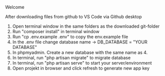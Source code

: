 Welcome

After downloading files from github to VS Code via Github desktop
1. Open terminal window in the same folders as the downloaded git-folder
2. Run "composer install" in terminal window
3. Run "cp .env.example .env" to copy the env.example file
4. In the .env file change database name -> DB_DATABASE = "YOUR DATABASE"
5. In phpmyadmin. Create a new database with the same name as 4.
6. In terminal, run "php artisan migrate" to migrate database
7. In terminal, run "php artisan serve" to start your server/environment
8. Open projekt in browser and click refresh to generate new app key
